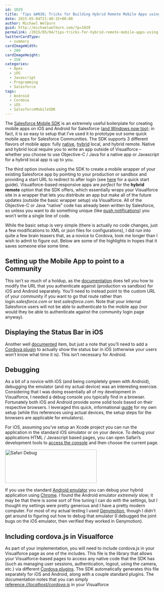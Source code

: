 ```yaml
---
id: 1029
title: 'Tips &#038; Tricks for Building Hybrid Remote Mobile Apps using Salesforce Mobile SDK &#038; Cordova'
date: 2015-05-04T21:40:32+00:00
author: Michael Welburn
guid: http://michaelwelburn.com/?p=1029
permalink: /2015/05/04/tips-tricks-for-hybrid-remote-mobile-apps-using-salesforce-mobile-sdk-cordova/
twitterCardType:
  - summary
cardImageWidth:
  - 280
cardImageHeight:
  - 150
categories:
  - Apex
  - iOS
  - Javascript
  - Programming
  - Salesforce
tags:
  - Android
  - Cordova
  - iOS
  - SalesforceMobileSDK
---
```

The <a href="https://developer.salesforce.com/page/Mobile_SDK" target="_blank">Salesforce Mobile SDK</a> is an extremely useful boilerplate for creating mobile apps on iOS and Android for Salesforce (<a href="https://developer.salesforce.com/blogs/engineering/2015/04/salesforce-mobile-sdk-windows-ready-microsoft-developers.html" target="_blank">and Windows now too</a>); in fact, it is so easy to setup that I&#8217;ve used it to prototype out some quick mobile apps for Salesforce Communities. The SDK supports 3 different flavors of mobile apps: fully <a href="https://developer.salesforce.com/page/Building_Native_iOS_Apps_With_the_Salesforce_Mobile_SDK_3.1" target="_blank">native</a>, <a href="https://developer.salesforce.com/page/Developing_Hybrid_Apps_with_the_Salesforce_Mobile_SDK" target="_blank">hybrid</a> local, and hybrid remote. Native and hybrid local require you to write an app outside of Visualforce &#8211; whether you choose to use Objective-C / Java for a native app or Javascript for a hybrid local app is up to you.

The third option involves using the SDK to create a mobile wrapper of your existing Salesforce app by pointing to your production or sandbox and providing a start URL to redirect to after login (see <a href="http://th3silverlining.com/2015/02/07/using-native-mobile-device-features-from-visualforce-with-phonegap/" target="_blank">here</a> for a quick start guide). Visualforce-based responsive apps are _perfect_ for the **hybrid remote** option that the SDK offers, which essentially wraps your Visualforce site in a wrapper that lets you distribute an app but make all of the future updates (outside the basic wrapper setup) via Visualforce. All of the Objective-C or Java &#8220;native&#8221; code has already been written by Salesforce, so unless you want to do something unique (like <a href="https://developer.salesforce.com/docs/atlas.en-us.pushImplGuide.meta/pushImplGuide/" target="_blank">push notifications</a>) you won&#8217;t write a single line of code.

<!--more-->

While the basic setup is very simple (there is actually no code changes, just a few modifications to XML or json files for configurations), I did run into quite a few brain teasers that, as a novice to Cordova, took me longer than I wish to admit to figure out. Below are some of the highlights in hopes that it saves someone else some time.

## Setting up the Mobile App to point to a Community

This isn&#8217;t so much of a holdup, as the <a href="https://developer.salesforce.com/docs/atlas.en-us.mobile_sdk.meta/mobile_sdk/communities_login_endpoint.htm" target="_blank">documentation</a> does tell you how to modify the URL that you authenticate against (production vs sandbox) for iOS and Android separately. You&#8217;ll need to instead point to the custom URL of your community if you want to go that route rather than _login.salesforce.com_ or _test.salesforce.com_. Note that your internal Salesforce users will not be able to authenticate to the mobile app (nor would they be able to authenticate against the community login page anyway).

## Displaying the Status Bar in iOS

Another well <a href="https://developer.salesforce.com/docs/atlas.en-us.mobile_sdk.meta/mobile_sdk/hybrid_status_bar_ios.htm" target="_blank">documented</a> item, but just a note that you&#8217;ll need to add a <a href="https://github.com/apache/cordova-plugin-statusbar" target="_blank">Cordova plugin</a> to actually show the status bar in iOS (otherwise your users won&#8217;t know what time it is). This isn&#8217;t necessary for Android.

## Debugging

As a bit of a novice with iOS (and being completely green with Android), debugging the emulator (and my actual device) was an interesting exercise. Considering that I was doing essentially all of my development in Visualforce, I needed a debug console you typically find in a browser. Fortunately both iOS and Android provide some solid tools based on their respective browsers. I leveraged this quick, informational <a href="http://developer.telerik.com/featured/a-concise-guide-to-remote-debugging-on-ios-android-and-windows-phone/" target="_blank">guide</a> for my own setup (while this references using actual devices, the setup steps for the browsers are applicable for emulators).

For iOS, assuming you&#8217;ve setup an Xcode project you can run the application in the standard iOS simulator or on your device. To debug your applications HTML / Javascript based pages, you can open Safari&#8217;s development tools to <a href="http://webdesign.tutsplus.com/articles/quick-tip-using-web-inspector-to-debug-mobile-safari--webdesign-8787" target="_blank">access the console</a> and then choose the current page.

[<img class="aligncenter size-medium wp-image-1030" src="http://michaelwelburn.com/wp-content/uploads/2015/05/Screen-Shot-2015-05-04-at-8.39.02-PM-300x110.png" alt="Safari Debug" width="300" height="110" srcset="http://michaelwelburn.com/wp-content/uploads/2015/05/Screen-Shot-2015-05-04-at-8.39.02-PM-300x110.png 300w, http://michaelwelburn.com/wp-content/uploads/2015/05/Screen-Shot-2015-05-04-at-8.39.02-PM.png 324w" sizes="(max-width: 300px) 100vw, 300px" />](http://michaelwelburn.com/wp-content/uploads/2015/05/Screen-Shot-2015-05-04-at-8.39.02-PM.png)

If you use the standard <a href="http://developer.android.com/tools/help/emulator.html" target="_blank">Android emulator</a> you can debug your hybrid application using <a href="https://developer.chrome.com/devtools/docs/remote-debugging" target="_blank">Chrome</a>. I found the Android emulator _extremely_ slow; it may be that there is some sort of fine tuning I can do with the settings, but I thought my settings were pretty generous and I have a pretty modern computer. For most of my actual testing I used <a href="https://www.genymotion.com/#!/" target="_blank">Genymotion</a>, though I didn&#8217;t get around to figuring out how to debug that emulator (I debugged the joint bugs on the iOS emulator, then verified they worked in Genymotion).

## Including cordova.js in Visualforce

As part of your implementation, you will need to include cordova.js in your Visualforce page as one of the includes. This file is the library that allows your Visualforce-based pages to access any native code that the SDK has (such as managing user sessions, authentication, logout, using the camera, etc.) via different <a href="http://plugins.cordova.io/#/" target="_blank">Cordova plugins</a>. The SDK automatically generates this file separately for iOS and Android, along with a couple standard plugins. The documentation notes that you can simply <a href="http://www.salesforce.com/docs/en/mobile_sdk/Content/hybrid_develop_hybrid_remote.htm" target="_blank">reference <em>//localhost/cordova.js</em></a> in your Visualforce <script> or <apex:includeScript> tags and it will be able to load your files without having to use static resources.

Unfortunately, while this seemed to work fine on my emulators, once I deployed to an actual device I did not have the same luck (even when I whitelisted * in the config.xml). I was able to debug my application to the point of realizing cordova.js was not loading. While it is a bit kludgy, I ended up taking the contents of the _www_ folder (separately for iOS and Android), zipping them up into a static resource, and serving them up directly from Salesforce.

While there might be a good workaround, I spent too much time trying to debug why there was a discrepancy (note that this was the 2.3 version of the SDK &#8211; as of now there is a <a href="https://developer.salesforce.com/blogs/engineering/2015/02/salesforce-mobile-sdk-3-1-unified-app-architecture-brings-unparalleled-flexibility.html" target="_blank">3.x version</a>).

## Intelligently loading the right cordova.js &#8211; at the right time

As mentioned above, there are separate cordova.js files (and folders) for iOS and Android. You&#8217;ll want to ensure you load the right one at the right time. You also don&#8217;t want to load cordova.js when you aren&#8217;t in a mobile app &#8211; it isn&#8217;t doing anything and is a wasted resource load. In fact, it created some oddities when it was loading for Internet Explorer, as IE on a tablet seemed to think it was an app that should be opened.

In order to know whether you are in a mobile app (rather than desktop or a responsive mobile browser), you can reference the User Agent. The easiest way to handle this is using Apex and check the headers of the current page&#8217;s <a href="https://www.salesforce.com/us/developer/docs/apexcode/Content/apex_system_pagereference.htm" target="_blank">PageReference</a> for **SalesforceMobileSDK**.

    public Boolean getIsMobileApp() {
      String userAgent = ApexPages.currentPage().getHeaders().get('User-Agent');
      return String.isNotBlank(userAgent) && userAgent.containsIgnoreCase('SalesforceMobileSDK');
    }

Once you have this setup, you can wrap your script include in an <apex:outputPanel> (ensure the layout is set to **none**) and set the rendered attribute to the result of that method.

    <apex:outputPanel layout="none" rendered="{!isMobileApp}">
      <apex:includeScript value="{!URLFOR($Resource.cordova, 'cordova.js')}"></apex:includeScript>
    </apex:outputPanel>

In order to determine whether you are on Android or iOS, you&#8217;ll use a very similar method that also checks the User Agent for iPhone / iPad and uses a pair of <apex:outputPanel> tags to differentiate what file to load. You can simply program one method to check for either iOS or Android (I found checking for iPhone / iPad easier) and then assume if you are in the mobile app but it is not iOS, it must be Android.

## External URLs

You&#8217;ll quickly find that if you have a URL to an external site, even if you set up your links to open in a new tab on your site, the mobile app will simply open them in the same web view. Since your mobile app has no back button, you&#8217;ll be stuck on that external link and can no longer access your mobile site (and will need to <a href="https://support.apple.com/en-us/HT201330" target="_blank">force the app to close</a> to reset it).

The easiest way to rectify that is the <a href="https://github.com/apache/cordova-plugin-inappbrowser" target="_blank">InAppBrowser</a> plugin. By using the <a href="https://developer.mozilla.org/en-US/docs/Web/API/Window/open" target="_blank">window.open()</a> javascript method, the InAppBrowser plugin will intercept your links and act upon them accordingly (note that it will not automatically evaluate any <a> tags with URL _href_ attributes).

For my purposes, I wanted to future proof the implementation a bit so I set up a Javascript click handler on all <a> tags rather than assuming future developers would _always_ use window.open() instead. This handler had a selector that checked for any URLs that had _http/https_ prefixes (my internal pages are always relative paths) or _target=&#8221;_blank&#8221; _to denote external URLs, though the use cases may vary amongst projects. In addition, I ensured that I only made modifications if the User Agent notified me that I was in a mobile app (similar to the section about loading cordova.js above)

## External URLs&#8230;and Android

While the InAppBrowser worked really well in iOS right from the start, I had a problem getting it to work on Android. It turns out, Android _requires** **_the **location** attribute on <a href="https://developer.mozilla.org/en-US/docs/Web/API/Window/open" target="_blank">window.open()</a> to be set to true. I had been setting it to false on iOS as it seemed unnecessary to give users the ability to type in a URL in a popup browser meant to show a single page. However, the X to close the popup browser on Android apparently is on the same toolbar as the URL, whereas in iOS they are in different sections. This one took me far too long to realize, as the <a href="http://cordova.apache.org/docs/en/3.2.0/cordova_inappbrowser_inappbrowser.md.html" target="_blank">documentation</a> doesn&#8217;t seem to explicitly state it is required (even though all the examples use it). I ended up happening upon a random message board post about it after a lengthy search, which I can&#8217;t even locate again to post a link to.

## Uploading your APK for Google Play

As of now there is a known issue with Google around the AndroidManifest.xml file that requires you to remove some tokens in your XML file and replace them with hardcoded values to get the upload to the Google Play developer site to work. See <a href="https://github.com/forcedotcom/SalesforceMobileSDK-Android/issues/430" target="_blank">here</a> for the GitHub ticket, and some comments around the best way to workaround for the time being (hopefully this gets fixed, so don&#8217;t forget to switch it back in the future).

To summarize, you&#8217;ll need to replace references to **<category android:name=&#8221;@string/app_package&#8221; />** with **<category android:name=&#8221;com.salesforce.androidsdk&#8221; />**
